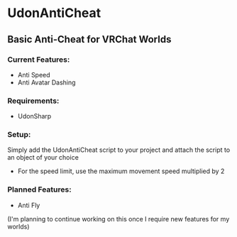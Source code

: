 # UdonAntiCheat

## Basic Anti-Cheat for VRChat Worlds


### Current Features:
- Anti Speed
- Anti Avatar Dashing


### Requirements:
- UdonSharp


### Setup:
Simply add the UdonAntiCheat script to your project and attach the script to an object of your choice
- For the speed limit, use the maximum movement speed multiplied by 2


### Planned Features:
- Anti Fly

(I'm planning to continue working on this once I require new features for my worlds)
